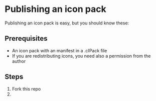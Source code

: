 # Publishing an icon pack

Publishing an icon pack is easy, but you should know these:

## Prerequisites
* An icon pack with an manifest in a .cIPack file
* If you are redistributing icons, you need also a permission from the author 

## Steps
1. Fork this repo
2. 


